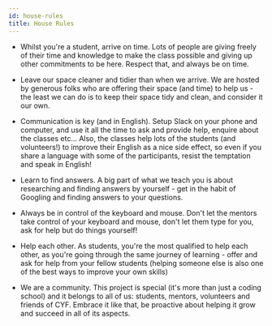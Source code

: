 ```yaml
---
id: house-rules
title: House Rules
---
```


- Whilst you're a student, arrive on time. Lots of people are giving freely of their time and knowledge to make the class possible and giving up other commitments to be here. Respect that, and always be on time.

- Leave our space cleaner and tidier than when we arrive. We are hosted by generous folks who are offering their space (and time) to help us - the least we can do is to keep their space tidy and clean, and consider it our own.

- Communication is key (and in English). Setup Slack on your phone and computer, and use it all the time to ask and provide help, enquire about the classes etc... Also, the classes help lots of the students (and volunteers!) to improve their English as a nice side effect, so even if you share a language with some of the participants, resist the temptation and speak in English!

- Learn to find answers. A big part of what we teach you is about researching and finding answers by yourself - get in the habit of Googling and finding answers to your questions.

- Always be in control of the keyboard and mouse. Don't let the mentors take control of your keyboard and mouse, don't let them type for you, ask for help but do things yourself!

- Help each other. As students, you're the most qualified to help each other, as you're going through the same journey of learning - offer and ask for help from your fellow students (helping someone else is also one of the best ways to improve your own skills)

- We are a community. This project is special (it's more than just a coding school) and it belongs to all of us: students, mentors, volunteers and friends of CYF. Embrace it like that, be proactive about helping it grow and succeed in all of its aspects.
